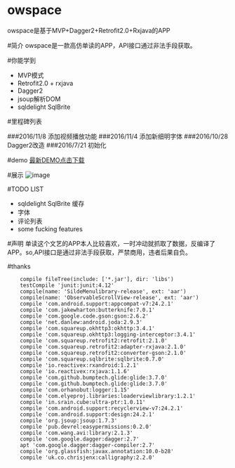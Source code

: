 # owspace
owspace是基于MVP+Dagger2+Retrofit2.0+Rxjava的APP

#简介
owspace是一款高仿单读的APP，API接口通过非法手段获取。<br>

#你能学到
* MVP模式
* Retrofit2.0 + rxjava
* Dagger2
* jsoup解析DOM
* sqldelight SqlBrite

#里程碑列表

###2016/11/8 添加视频播放功能
###2016/11/4 添加新细明字体
###2016/10/28 Dagger2改造
###2016/7/21 初始化

#demo
[最新DEMO点击下载](https://beta.bugly.qq.com/dsn9)


#展示
![image](https://github.com/babylikebird/owspace/blob/master/owspace.gif)

#TODO LIST
* sqldelight SqlBrite 缓存
* 字体
* 评论列表
* some fucking features

#声明
单读这个文艺的APP本人比较喜欢，一时冲动就抓取了数据，反编译了APP。so,API接口是通过非法手段获取，严禁商用，违者后果自负。<br>

#thanks
```
	compile fileTree(include: ['*.jar'], dir: 'libs')
    testCompile 'junit:junit:4.12'
    compile(name: 'SildeMenulibrary-release', ext: 'aar')
    compile(name: 'ObservableScrollView-release', ext: 'aar')
    compile 'com.android.support:appcompat-v7:24.2.1'
    compile 'com.jakewharton:butterknife:7.0.1'
    compile 'com.google.code.gson:gson:2.6.2'
    compile 'net.danlew:android.joda:2.9.3'
    compile 'com.squareup.okhttp3:okhttp:3.4.1'
    compile 'com.squareup.okhttp3:logging-interceptor:3.4.1'
    compile 'com.squareup.retrofit2:retrofit:2.1.0'
    compile 'com.squareup.retrofit2:adapter-rxjava:2.1.0'
    compile 'com.squareup.retrofit2:converter-gson:2.1.0'
    compile 'com.squareup.sqlbrite:sqlbrite:0.7.0'
    compile 'io.reactivex:rxandroid:1.2.1'
    compile 'io.reactivex:rxjava:1.1.6'
    compile 'com.github.bumptech.glide:glide:3.7.0'
    compile 'com.github.bumptech.glide:glide:3.7.0'
    compile 'com.orhanobut:logger:1.15'
    compile 'com.elyeproj.libraries:loaderviewlibrary:1.2.1'
    compile 'in.srain.cube:ultra-ptr:1.0.11'
    compile 'com.android.support:recyclerview-v7:24.2.1'
    compile 'com.android.support:design:24.2.1'
    compile 'org.jsoup:jsoup:1.7.3'
    compile 'pub.devrel:easypermissions:0.2.0'
    compile 'com.wang.avi:library:2.1.3'
    compile 'com.google.dagger:dagger:2.7'
    apt 'com.google.dagger:dagger-compiler:2.7'
    compile 'org.glassfish:javax.annotation:10.0-b28'
    compile 'uk.co.chrisjenx:calligraphy:2.2.0'
```

